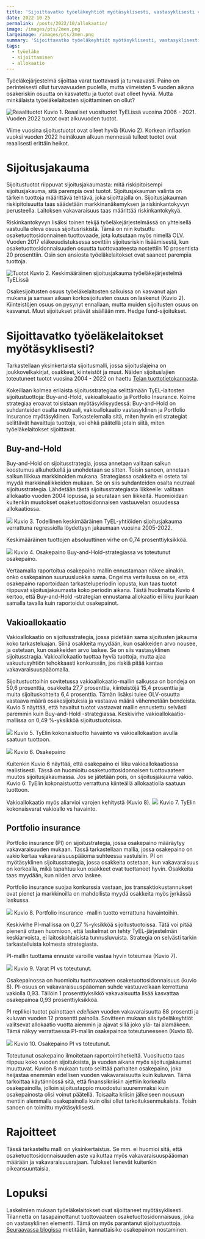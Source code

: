 ```yaml
---
title: 'Sijoittavatko työeläkeyhtiöt myötäsyklisesti, vastasyklisesti vai neutraalisti?'
date: 2022-10-25
permalink: /posts/2022/10/allokaatio/
image: /images/pts/2men.png
largeimage: /images/pts/2men.png
summary: 'Sijoittavatko työeläkeyhtiöt myötäsyklisesti, vastasyklisesti vai neutraalisti? Blogissa tätä analysoidaan.'
tags:
  - työeläke
  - sijoittaminen
  - allokaatio
---
```


Työeläkejärjestelmä sijoittaa varat tuottavasti ja turvaavasti. Paino on perinteisesti ollut turvaavuuden puolella, mutta viimeisten 5 vuoden aikana
osakeriskin osuutta on kasvatettu ja tuotot ovat olleet hyviä. Mutta minkälaista työeläkelaitosten sijoittaminen on ollut? 

![Reaalituotot](/images/pts/tuotot_toteuma.png)
Kuvio 1. Reaaliset vuosituotot TyELissä vuosina 2006 - 2021. Vuoden 2022 tuotot ovat alkuvuoden tuotot.

Viime vuosina sijoitustuotot ovat olleet hyviä (Kuvio 2). 
Korkean inflaation vuoksi vuoden 2022 heinäkuun alkuun mennessä tulleet tuotot ovat reaalisesti erittäin heikot.

Sijoitusjakauma
======

Sijoitustuotot riippuvat sijoitusjakaumasta: mitä riskipitoisempi sijoitusjakauma, sitä parempia ovat tuotot.
Sijoitusjakauman valinta on tärkein tuottoja määrittävä tehtävä, joka sijoittajalla on.
Sijoitusjakauman riskipitoisuutta taas säädetään markkinanäkemyksen ja riskinkantokyvyn perusteella. Laitoksen vakavaraisuus
taas määrittää riskinkantokykyä. 

Riskinkantokyvyn lisäksi toinen tekijä työeläkejärjestelmässä on yhteisellä vastuulla oleva osuus sijoitusriskistä.
Tämä on niin kutsuttu osaketuottosidonnainen tuottovaade, jota kutsutaan myös nimellä OLV.
Vuoden 2017 eläkeuudistuksessa sovittiin sijoitusriskin lisäämisestä, kun osaketuottosidonnaisuuden osuutta
tuottovaateesta nostettiin 10 prosentista 20 prosenttiin. Osin sen ansiosta
työeläkelaitokset ovat saaneet parempia tuottoja. 

![Tuotot](/images/tuotot/allo.png)
Kuvio 2. Keskimääräinen sijoitusjakauma työeläkejärjestelmä TyELissä

Osakesijoitusten osuus työeläkelaitosten salkuissa on kasvanut ajan mukana ja samaan aikaan
korkosijoitusten osuus on laskenut (Kuvio 2). Kiinteistöjen osuus on pysynyt ennallaan, mutta muiden sijoitusten 
osuus on kasvanut. Muut sijoitukset pitävät sisällään mm. Hedge fund-sijoitukset. 

Sijoittavatko työeläkelaitokset myötäsyklisesti?
=====

Tarkastellaan yksinkertaista sijoitusmalli, jossa sijoituslajeina on joukkovelkakirjat, osakkeet, kiinteistöt ja muut. 
Näiden sijoituslajien toteutuneet tuotot vuosina 2004 - 2022 on haettu [Telan tuottotietokannasta](https://www.tela.fi/elakevarojen-sijoittaminen/tilastotietokanta/).

Kokeillaan kolmea erilaista sijoitusstrategiaa selittämään TyEL-laitosten sijoitustuottoja: Buy-and-Hold, vakioallokaatio ja Portfolio Insurance.
Kolme strategiaa eroavat toisistaan myötäsyklisyydessä: Buy-and-Hold on suhdanteiden osalta neutraali,
vakioallokaatio vastasyklinen ja Portfolio Insurance myötäsyklinen. Tarkastelemalla sitä, miten hyvin eri strategiat
selittävät havaittuja tuottoja, voi ehkä päätellä jotain siitä, miten työeläkelaitokset sijoittavat.

Buy-and-Hold
-----

Buy-and-Hold on sijoitusstrategia, jossa annetaan valitaan salkun koostumus alkuhetkellä ja unohdetaan se sitten. 
Toisin sanoen, annetaan salkun liikkua markkinoiden mukana.
Strategiassa osakkeita ei osteta tai myydä markkinaliikkeiden mukaan. Se on siis suhdanteiden osalta neutraali 
sijoitusstrategia. Lähdetään tästä sijoitusstrategiasta liikkeelle: valitaan allokaatio vuoden 2004 lopussa, ja seurataan
sen liikkeitä. Huomioidaan kuitenkin muutokset osaketuottosidonnaisen vastuuvelan osuudessa allokaatiossa. 

![](/images/tuotot/BH_tuotot.png)
Kuvio 3. Todellinen keskimääräinen TyEL-yhtiöiden sijoitusjakauma verrattuna regressiolla löydettyyn jakaumaan vuosina 2005-2022.

Keskimääräinen tuottojen absoluuttinen virhe on 0,74 prosenttiyksikköä. 

![](/images/tuotot/BH_osake.png)
Kuvio 4. Osakepaino Buy-and-Hold-strategiassa vs toteutunut osakepaino.

Vertaamalla raportoitua osakepaino mallin ennustamaan näkee ainakin, onko osakepainon suuruusluokka sama.
Ongelma vertailussa on se, että osakepaino raportoidaan tarkasteluperiodin lopusta, kun taas tuotot riippuvat 
sijoitusjakaumasta koko periodin aikana. Tästä huolimatta Kuvio 4 kertoo, että Buy-and-Hold -strategian ennustama
allokaatio ei liiku juurikaan samalla tavalla kuin raportoidut osakepainot.

Vakioallokaatio
-----

Vakioallokaatio on sijoitusstrategia, jossa pidetään sama sijoitusten jakauma
koko tarkasteluajan. Siinä osakkeita myydään, kun osakkeiden arvo nousee, ja ostetaan, kun osakkeiden
arvo laskee. Se on siis vastasyklinen sijoitusstragia.
Vakioallokaatio tuottaa hyviä tuottoja, mutta ajaa vakuutusyhtiön tehokkaasti konkurssiin, jos
riskiä pitää kantaa vakavaraisuuspääomalla.

Sijoitustuottoihin sovitetussa vakioallokaatio-mallin salkussa on 
bondeja on 50,6 prosenttia, osakkeita 27,7 prosenttia, kiinteistöjä 15,4 prosenttia 
ja muita sijoituskohteita 6,4 prosenttia. Tämän lisäksi tulee OLV-osuutta vastaava määrä
osakesijoituksia ja vastaava määrä vähennetään bondeista. 
Kuvio 5 näyttää, että havaitut tuotot vastaavat mallin ennustettu selvästi paremmin kuin Buy-and-Hold -strategiassa.
Keskivirhe vakioallokaatio-mallissa on 0,49 %-yksikköä sijoitustuotoissa. 

![](/images/tuotot/vakio_tuotot.png)
Kuvio 5. TyElin kokonaistuotto havainto vs vakioallokaation avulla saatuun tuottoon.

![](/images/tuotot/vakio_osake.png)
Kuvio 6. Osakepaino

Kuitenkin Kuvio 6 näyttää, että osakepaino ei liiku vakioallokaatiossa realistisesti. Tässä on huomioitu
osaketuottosidonnaisen tuottovaateen muutos sijoitusjakaumassa. Jos se jätetään pois, on sijoitusjakauma vakio.
Kuvio 6. TyElin kokonaistuotto verrattuna kiinteällä allokaatiolla saatuun tuottoon.

Vakioallokaatio myös aliarvioi varojen kehitystä (Kuvio 8).
![](/images/tuotot/vakio_varat.png)
Kuvio 7. TyElin kokonaisvarat vakioallo vs havainto.

Portfolio insurance
-----

Portfolio insurance (PI) on sijoitustrategia, jossa osakepaino määräytyy vakavaraisuuden mukaan.
Tässä tarkastellaan mallia, jossa osakepaino on vakio kertaa vakavaraisuuspääoma suhteessa vastuisiin.
PI on myötäsyklinen sijoitusstrategia, jossa osakkeita ostetaan, kun vakavaraisuus on korkealla, mikä tapahtuu
kun osakkeet ovat tuottaneet hyvin. Osakkeita taas myydään, kun niiden arvo laskee.

Portfolio insurance suojaa konkurssia vastaan, jos transaktiokustannukset ovat pienet ja markkinoilla on mahdollista myydä osakkeita
myös jyrkässä laskussa.

![](/images/tuotot/PI_tuotot.png)
Kuvio 8. Portfolio insurance -mallin tuotto verrattuna havaintoihin.

Keskivirhe PI-mallissa on 0,27 %-yksikköä sijoitustuotoissa. Tätä voi pitää pienenä ottaen huomioon,
että laskelmat on tehty TyEL-järjestelmän keskiarvoista, ei laitoskohtaisista tunnusluvuista.
Strategia on selvästi tarkin tarkastelluista kolmesta strategiasta.

PI-mallin tuottama ennuste varoille vastaa hyvin toteumaa (Kuvio 7).

![](/images/tuotot/PI_varat.png)
Kuvio 9. Varat PI vs toteutunut.

Osakepainossa on huomioitu tuottovaateen osaketuottosidonnaisuus (kuvio 8). PI-osuus on vakavaraisuuspääoman suhde vastuuvelkaan
kerrottuna vakiolla 0,93. Tällöin 1 prosenttiyksikkö vakavaisuutta lisää kasvattaa osakepainoa 0,93 prosenttiyksikköä.

PI replikoi tuotot painottaen _edellisen_ vuoden vakavaraisuutta 88 prosentti ja kuluvan vuoden 12 prosentti painolla.
Sovitteen mukaan siis työeläkeyhtiöt valitsevat allokaatio vuotta aiemmin ja ajavat sillä joko
ylä- tai alamäkeen. Tämä näkyy verrattaessa PI-mallin osakepainoa toteutuneeseen (Kuvio 8).

![](/images/tuotot/PI_osakeallo.png)
Kuvio 10. Osakepaino PI vs toteutunut.

Toteutunut osakepaino ilmoitetaan raportointihetkeltä. Vuosituotto taas riippuu koko vuoden
sijoituksista, ja vuoden aikana myös sijoitusjakaumat muuttuvat. Kuvion 8 mukaan tuoto selittää parhaiten
osakepaino, joka heijastaa enemmän edellisen vuoden vakavaraisuutta kuin kuluvan. Tämä tarkoittaa
käytännössä sitä, että finanssikriisiin ajettiin korkealla osakepainolla, jolloin sijoitustappio muodostui
suuremmaksi kuin osakepainosta olisi voinut päätellä. Toisaalta kriisin jälkeiseen nousuun mentiin alemmalla
osakepainolla kuin olisi ollut tarkoituksenmukaista. Toisin sanoen on toimittu myötäsyklisesti.

Rajoitteet
=====

Tässä tarkasteltu malli on yksinkertaistus. Se mm. ei huomioi sitä, että osaketuottosidonnaisuuden aste vaikuttaa
myös vakavaraisuuspääoman määrään ja vakavaraisuusrajaan. Tulokset lienevät kuitenkin oikeansuuntaisia.

Lopuksi
=====

Laskelmien mukaan työeläkelaitokset ovat sijoittaneet myötäsyklisesti. Tilannetta on tasapainottanut tuottovaateen
osaketuottosidonnaisuus, joka on vastasyklinen elementti. Tämä on myös parantanut sijoitustuottoja. 
[Seuraavassa blogissa](https:/posts/2022/10/osakkeet/) mietitään, kannattaisiko osakepainon nostaminen.

